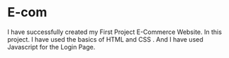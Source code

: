# E-com
I have successfully created my First Project E-Commerce Website.
In this project. I have used the basics of HTML and CSS .
And I have used Javascript for the Login Page.


